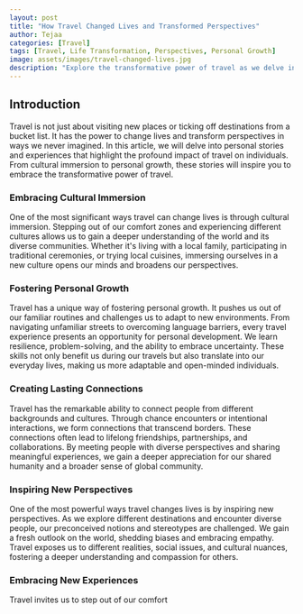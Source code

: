 ```yaml
---
layout: post
title: "How Travel Changed Lives and Transformed Perspectives"
author: Tejaa
categories: [Travel]
tags: [Travel, Life Transformation, Perspectives, Personal Growth]
image: assets/images/travel-changed-lives.jpg
description: "Explore the transformative power of travel as we delve into personal stories of how travel has changed lives and broadened perspectives. Discover the profound impact of cultural immersion, personal growth, and the importance of embracing new experiences."
---
```


## Introduction

Travel is not just about visiting new places or ticking off destinations from a bucket list. It has the power to change lives and transform perspectives in ways we never imagined. In this article, we will delve into personal stories and experiences that highlight the profound impact of travel on individuals. From cultural immersion to personal growth, these stories will inspire you to embrace the transformative power of travel.

### Embracing Cultural Immersion

One of the most significant ways travel can change lives is through cultural immersion. Stepping out of our comfort zones and experiencing different cultures allows us to gain a deeper understanding of the world and its diverse communities. Whether it's living with a local family, participating in traditional ceremonies, or trying local cuisines, immersing ourselves in a new culture opens our minds and broadens our perspectives.

### Fostering Personal Growth

Travel has a unique way of fostering personal growth. It pushes us out of our familiar routines and challenges us to adapt to new environments. From navigating unfamiliar streets to overcoming language barriers, every travel experience presents an opportunity for personal development. We learn resilience, problem-solving, and the ability to embrace uncertainty. These skills not only benefit us during our travels but also translate into our everyday lives, making us more adaptable and open-minded individuals.

### Creating Lasting Connections

Travel has the remarkable ability to connect people from different backgrounds and cultures. Through chance encounters or intentional interactions, we form connections that transcend borders. These connections often lead to lifelong friendships, partnerships, and collaborations. By meeting people with diverse perspectives and sharing meaningful experiences, we gain a deeper appreciation for our shared humanity and a broader sense of global community.

### Inspiring New Perspectives

One of the most powerful ways travel changes lives is by inspiring new perspectives. As we explore different destinations and encounter diverse people, our preconceived notions and stereotypes are challenged. We gain a fresh outlook on the world, shedding biases and embracing empathy. Travel exposes us to different realities, social issues, and cultural nuances, fostering a deeper understanding and compassion for others.

### Embracing New Experiences

Travel invites us to step out of our comfort
